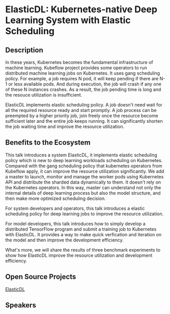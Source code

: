 # ElasticDL: Kubernetes-native Deep Learning System with Elastic Scheduling

## Description

In these years, Kubernetes becomes the fundamental infrastructure of machine
learning. Kubeflow project provides some operators to run distributed machine
learning jobs on Kubernetes. It uses gang scheduling policy. For example, a job
requires N pod, it will keep pending if there are N-1 or less available pods. And
during execution, the job will crash if any one of these N instances crashes. As
a result, the job pending time is long and the resouce utilization is insufficient.

ElasticDL implements elastic scheduling policy. A job doesn't need wait for all
the required resource ready and start promptly. A job process can be preempted
by a higher priority job, join freely once the resource become sufficient later
and the entire job keeps running. It can significantly shorten the job waiting
time and improve the resource utilization.

## Benefits to the Ecosystem

This talk introduces a system ElasticDL, it implements elastic scheduling policy
which is new to deep learning workloads scheduling on Kubernetes. Compared with
the gang scheduling policy that kubernetes operators from Kubeflow apply, it
can improve the resource utilization significantly. We add a master to launch,
monitor and manage the worker pods using Kubernetes API and distribute the
sharded data dynamically to them. It doesn't rely on the Kubernetes operators.
In this way, master can understand not only the internal details of deep
learning process but also the model structure, and then make more optimized
scheduling decision.

For system developers and operators, this talk introduces a elastic scheduling
policy for deep learning jobs to improve the resource utilization.

For model developers, this talk introduces how to simply develop a distributed
TensorFlow program and submit a training job to Kubernetes with ElasticDL. It
provides a way to make quick verfication and iteration on the model and then
improve the development efficiency.

What's more, we will share the results of three benchmark experiments to show how
ElasticDL improve the resource utilization and development efficiency.

## Open Source Projects

[ElasticDL](https://github.com/sql-machine-learning/elasticdl)

## Speakers

